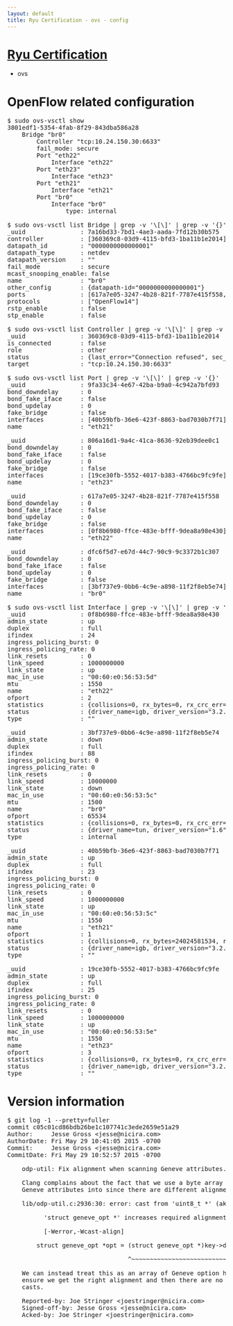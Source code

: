 ```yaml
---
layout: default
title: Ryu Certification - ovs - config
---
```

# [Ryu Certification](http://osrg.github.io/ryu/certification.html)
* ovs 

# OpenFlow related configuration
<pre>
$ sudo ovs-vsctl show
3801edf1-5354-4fab-8f29-843dba586a28
    Bridge "br0"
        Controller "tcp:10.24.150.30:6633"
        fail_mode: secure
        Port "eth22"
            Interface "eth22"
        Port "eth23"
            Interface "eth23"
        Port "eth21"
            Interface "eth21"
        Port "br0"
            Interface "br0"
                type: internal

$ sudo ovs-vsctl list Bridge | grep -v '\[\]' | grep -v '{}'
_uuid               : 7a16bd33-7bd1-4ae3-aada-7fd12b30b575
controller          : [360369c8-03d9-4115-bfd3-1ba11b1e2014]
datapath_id         : "0000000000000001"
datapath_type       : netdev
datapath_version    : "<built-in>"
fail_mode           : secure
mcast_snooping_enable: false
name                : "br0"
other_config        : {datapath-id="0000000000000001"}
ports               : [617a7e05-3247-4b28-821f-7787e415f558, 806a16d1-9a4c-41ca-8636-92eb39dee0c1, 9fa33c34-4e67-42ba-b9a0-4c942a7bfd93, dfc6f5d7-e67d-44c7-90c9-9c3372b1c307]
protocols           : ["OpenFlow14"]
rstp_enable         : false
stp_enable          : false

$ sudo ovs-vsctl list Controller | grep -v '\[\]' | grep -v '{}'
_uuid               : 360369c8-03d9-4115-bfd3-1ba11b1e2014
is_connected        : false
role                : other
status              : {last_error="Connection refused", sec_since_disconnect="2", state=BACKOFF}
target              : "tcp:10.24.150.30:6633"

$ sudo ovs-vsctl list Port | grep -v '\[\]' | grep -v '{}'
_uuid               : 9fa33c34-4e67-42ba-b9a0-4c942a7bfd93
bond_downdelay      : 0
bond_fake_iface     : false
bond_updelay        : 0
fake_bridge         : false
interfaces          : [40b59bfb-36e6-423f-8863-bad7030b7f71]
name                : "eth21"

_uuid               : 806a16d1-9a4c-41ca-8636-92eb39dee0c1
bond_downdelay      : 0
bond_fake_iface     : false
bond_updelay        : 0
fake_bridge         : false
interfaces          : [19ce30fb-5552-4017-b383-4766bc9fc9fe]
name                : "eth23"

_uuid               : 617a7e05-3247-4b28-821f-7787e415f558
bond_downdelay      : 0
bond_fake_iface     : false
bond_updelay        : 0
fake_bridge         : false
interfaces          : [0f8b6980-ffce-483e-bfff-9dea8a98e430]
name                : "eth22"

_uuid               : dfc6f5d7-e67d-44c7-90c9-9c3372b1c307
bond_downdelay      : 0
bond_fake_iface     : false
bond_updelay        : 0
fake_bridge         : false
interfaces          : [3bf737e9-0bb6-4c9e-a898-11f2f8eb5e74]
name                : "br0"

$ sudo ovs-vsctl list Interface | grep -v '\[\]' | grep -v '{}'
_uuid               : 0f8b6980-ffce-483e-bfff-9dea8a98e430
admin_state         : up
duplex              : full
ifindex             : 24
ingress_policing_burst: 0
ingress_policing_rate: 0
link_resets         : 0
link_speed          : 1000000000
link_state          : up
mac_in_use          : "00:60:e0:56:53:5d"
mtu                 : 1550
name                : "eth22"
ofport              : 2
statistics          : {collisions=0, rx_bytes=0, rx_crc_err=0, rx_dropped=0, rx_errors=0, rx_frame_err=0, rx_over_err=0, rx_packets=0, tx_bytes=18089315792, tx_dropped=0, tx_errors=0, tx_packets=12064077}
status              : {driver_name=igb, driver_version="3.2.10-k", firmware_version="2.10-9"}
type                : ""

_uuid               : 3bf737e9-0bb6-4c9e-a898-11f2f8eb5e74
admin_state         : down
duplex              : full
ifindex             : 88
ingress_policing_burst: 0
ingress_policing_rate: 0
link_resets         : 0
link_speed          : 10000000
link_state          : down
mac_in_use          : "00:60:e0:56:53:5c"
mtu                 : 1500
name                : "br0"
ofport              : 65534
statistics          : {collisions=0, rx_bytes=0, rx_crc_err=0, rx_dropped=0, rx_errors=0, rx_frame_err=0, rx_over_err=0, rx_packets=0, tx_bytes=0, tx_dropped=0, tx_errors=0, tx_packets=0}
status              : {driver_name=tun, driver_version="1.6", firmware_version="N/A"}
type                : internal

_uuid               : 40b59bfb-36e6-423f-8863-bad7030b7f71
admin_state         : up
duplex              : full
ifindex             : 23
ingress_policing_burst: 0
ingress_policing_rate: 0
link_resets         : 0
link_speed          : 1000000000
link_state          : up
mac_in_use          : "00:60:e0:56:53:5c"
mtu                 : 1550
name                : "eth21"
ofport              : 1
statistics          : {collisions=0, rx_bytes=24024581534, rx_crc_err=0, rx_dropped=0, rx_errors=0, rx_frame_err=0, rx_over_err=0, rx_packets=16026376, tx_bytes=0, tx_dropped=0, tx_errors=0, tx_packets=0}
status              : {driver_name=igb, driver_version="3.2.10-k", firmware_version="2.10-9"}
type                : ""

_uuid               : 19ce30fb-5552-4017-b383-4766bc9fc9fe
admin_state         : up
duplex              : full
ifindex             : 25
ingress_policing_burst: 0
ingress_policing_rate: 0
link_resets         : 0
link_speed          : 1000000000
link_state          : up
mac_in_use          : "00:60:e0:56:53:5e"
mtu                 : 1550
name                : "eth23"
ofport              : 3
statistics          : {collisions=0, rx_bytes=0, rx_crc_err=0, rx_dropped=0, rx_errors=0, rx_frame_err=0, rx_over_err=0, rx_packets=0, tx_bytes=1176922500, tx_dropped=0, tx_errors=0, tx_packets=784615}
status              : {driver_name=igb, driver_version="3.2.10-k", firmware_version="2.10-9"}
type                : ""
</pre>

# Version information
<pre>
$ git log -1 --pretty=fuller
commit c05c01cd86bdb26be1c107741c3ede2659e51a29
Author:     Jesse Gross &lt;jesse@nicira.com&gt;
AuthorDate: Fri May 29 10:41:05 2015 -0700
Commit:     Jesse Gross &lt;jesse@nicira.com&gt;
CommitDate: Fri May 29 10:52:57 2015 -0700

    odp-util: Fix alignment when scanning Geneve attributes.
    
    Clang complains about the fact that we use a byte array to scan
    Geneve attributes into since there are different alignment requirements:
    
    lib/odp-util.c:2936:30: error: cast from 'uint8_t *' &#40;aka 'unsigned char *'&#41; to
    
          'struct geneve_opt *' increases required alignment from 1 to 2
    
          [-Werror,-Wcast-align]
    
        struct geneve_opt *opt = &#40;struct geneve_opt *&#41;key-&gt;d;
    
                                 ^~~~~~~~~~~~~~~~~~~~~~~~~~~
    
    We can instead treat this as an array of Geneve option headers to
    ensure we get the right alignment and then there are no need for
    casts.
    
    Reported-by: Joe Stringer &lt;joestringer@nicira.com&gt;
    Signed-off-by: Jesse Gross &lt;jesse@nicira.com&gt;
    Acked-by: Joe Stringer &lt;joestringer@nicira.com&gt;
</pre>
